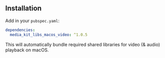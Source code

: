 ## Installation

Add in your `pubspec.yaml`:

```yaml
dependencies:
  media_kit_libs_macos_video: ^1.0.5
```

This will automatically bundle required shared libraries for video (& audio) playback on macOS.
